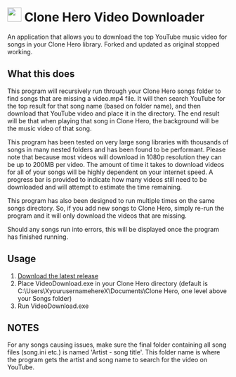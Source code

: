 <img src="https://github.com/jshackles/CloneHeroVideoDownloader/raw/master/assets/icon.png" width="32" height="32"></img> Clone Hero Video Downloader
===========
An application that allows you to download the top YouTube music video for songs in your Clone Hero library.
Forked and updated as original stopped working. 

What this does
-------
This program will recursively run through your Clone Hero songs folder to find songs that are missing a video.mp4 file.  It will then search YouTube for the top result for that song name (based on folder name), and then download that YouTube video and place it in the directory. The end result will be that when playing that song in Clone Hero, the background will be the music video of that song.

This program has been tested on very large song libraries with thousands of songs in many nested folders and has been found to be performant.  Please note that because most videos will download in 1080p resolution they can be up to 200MB per video.  The amount of time it takes to download videos for all of your songs will be highly dependent on your internet speed.  A progress bar is provided to indicate how many videos still need to be downloaded and will attempt to estimate the time remaining.

This program has also been designed to run multiple times on the same songs directory.  So, if you add new songs to Clone Hero, simply re-run the program and it will only download the videos that are missing.

Should any songs run into errors, this will be displayed once the program has finished running.

Usage
-------
1. [Download the latest release](https://github.com/stripedew/CloneHeroVideoDownloader/releases/latest)
2. Place VideoDownload.exe in your Clone Hero directory (default is C:\Users\XyourusernamehereX\Documents\Clone Hero, one level above your Songs folder)
4. Run VideoDownload.exe

NOTES
-------
For any songs causing issues, make sure the final folder containing all song files (song.ini etc.) is named 'Artist - song title'. This folder name is where the program gets the artist and song name to search for the video on YouTube.
